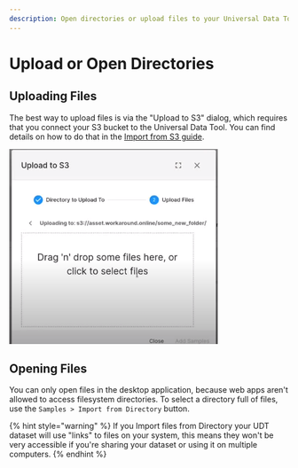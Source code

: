 ```yaml
---
description: Open directories or upload files to your Universal Data Tool dataset
---
```


# Upload or Open Directories

## Uploading Files

The best way to upload files is via the "Upload to S3" dialog, which requires that you connect your S3 bucket to the Universal Data Tool. You can find details on how to do that in the [Import from S3 guide](import-from-aws-s3-bucket.md).

![Import files Dialog](../.gitbook/assets/image%20%2846%29.png)

## Opening Files

You can only open files in the desktop application, because web apps aren't allowed to access filesystem directories. To select a directory full of files, use the `Samples > Import from Directory` button.

{% hint style="warning" %}
If you Import files from Directory your UDT dataset will use "links" to files on your system, this means they won't be very accessible if you're sharing your dataset or using it on multiple computers.
{% endhint %}

